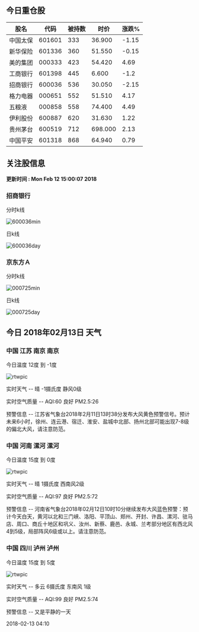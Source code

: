 
## 今日重仓股 

|股名|代码|被持数|时价|涨跌%|
|---|---|---|---|---|
|中国太保|601601|333|36.900|-1.15|
|新华保险|601336|360|51.550|-0.15|
|美的集团|000333|423|54.420|4.69|
|工商银行|601398|445|6.600|-1.2|
|招商银行|600036|536|30.050|-2.15|
|格力电器|000651|552|51.510|4.17|
|五粮液|000858|558|74.400|4.49|
|伊利股份|600887|620|31.630|1.22|
|贵州茅台|600519|712|698.000|2.13|
|中国平安|601318|868|64.940|0.79|

## 关注股信息
**更新时间 : Mon Feb 12 15:00:07 2018**
### 招商银行 
分时k线

![600036min](http://image.sinajs.cn/newchart/min/n/sh600036.gif)

日k线

![600036day](http://image.sinajs.cn/newchart/daily/n/sh600036.gif)

### 京东方Ａ 
分时k线

![000725min](http://image.sinajs.cn/newchart/min/n/sz000725.gif)

日k线

![000725day](http://image.sinajs.cn/newchart/daily/n/sz000725.gif)
## 今日 2018年02月13日 天气
### 中国 江苏 南京 南京

今日温度 12度 到 -1度

![rtwpic](http://app1.showapi.com/weather/icon/night/00.png)

实时天气 -- 晴 -1摄氏度 静风0级

实时空气质量 -- AQI:60 良好 PM2.5:26

预警信息 -- 江苏省气象台2018年2月11日13时38分发布大风黄色预警信号。预计未来6小时，徐州、连云港、宿迁、淮安、盐城中北部、扬州北部可能出现7-8级的偏北大风，请注意防范。
    
### 中国 河南 漯河 漯河

今日温度 15度 到 0度

![rtwpic](http://app1.showapi.com/weather/icon/night/00.png)

实时天气 -- 晴 1摄氏度 西南风2级

实时空气质量 -- AQI:97 良好 PM2.5:72

预警信息 -- 河南省气象台2018年02月12日10时10分继续发布大风蓝色预警：预计今天白天，黄河以北和三门峡、洛阳、平顶山、郑州、开封、许昌、漯河、驻马店、周口、商丘十地区和巩义、汝州、新蔡、鹿邑、永城、兰考部分地区有西北风4到5级，局部阵风6级或以上。请注意防范。
    
### 中国 四川 泸州 泸州

今日温度 15度 到 5度

![rtwpic](http://app1.showapi.com/weather/icon/night/01.png)

实时天气 -- 多云 6摄氏度 东南风 1级

实时空气质量 -- AQI:99 良好 PM2.5:74

预警信息 -- 又是平静的一天
    
2018-02-13 04:10